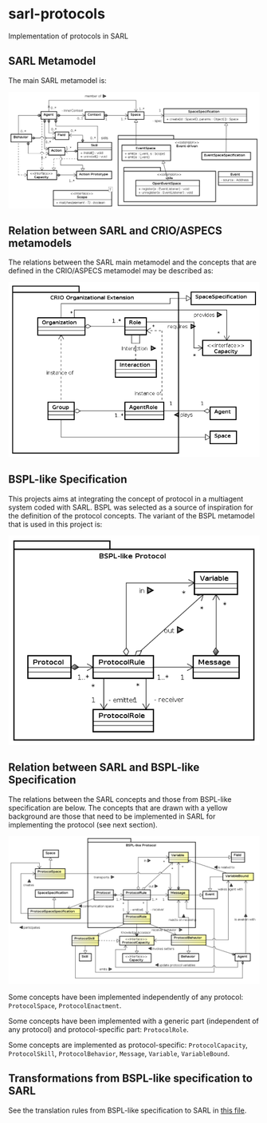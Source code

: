 # sarl-protocols
Implementation of protocols in SARL

## SARL Metamodel

The main SARL metamodel is:

![SARL Metamodel](SARL_metamodel.png)

## Relation between SARL and CRIO/ASPECS metamodels

The relations between the SARL main metamodel and the concepts that are defined in the CRIO/ASPECS metamodel may be described as:

![SARL/CRIO Metamodel](SARL_CRIO_organizations.png)

## BSPL-like Specification

This projects aims at integrating the concept of protocol in a multiagent system coded with SARL.
BSPL was selected as a source of inspiration for the definition of the protocol concepts.
The variant of the BSPL metamodel that is used in this project is:

![BSPL Metamodel](BSPL_protocol.png)

## Relation between SARL and BSPL-like Specification

The relations between the SARL concepts and those from BSPL-like specification are below.
The concepts that are drawn with a yellow background are those that need to be implemented in SARL for implementing the protocol (see next section).

![BSPL-SARL Relations](BSPL_to_SARL.png)

Some concepts have been implemented independently of any protocol: `ProtocolSpace`, `ProtocolEnactment`.

Some concepts have been implemented with a generic part (independent of any protocol) and protocol-specific part: `ProtocolRole`.

Some concepts are implemented as protocol-specific: `ProtocolCapacity`, `ProtocolSkill`, `ProtocolBehavior`, `Message`, `Variable`, `VariableBound`.

## Transformations from BSPL-like specification to SARL

See the translation rules from BSPL-like specification to SARL in [this file](TRANSLATION_RULES.md).
